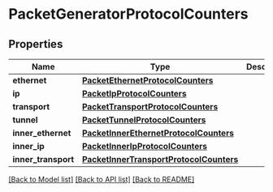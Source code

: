 # PacketGeneratorProtocolCounters

## Properties
Name | Type | Description | Notes
------------ | ------------- | ------------- | -------------
**ethernet** | [**PacketEthernetProtocolCounters**](PacketEthernetProtocolCounters.md) |  | [optional] 
**ip** | [**PacketIpProtocolCounters**](PacketIpProtocolCounters.md) |  | [optional] 
**transport** | [**PacketTransportProtocolCounters**](PacketTransportProtocolCounters.md) |  | [optional] 
**tunnel** | [**PacketTunnelProtocolCounters**](PacketTunnelProtocolCounters.md) |  | [optional] 
**inner_ethernet** | [**PacketInnerEthernetProtocolCounters**](PacketInnerEthernetProtocolCounters.md) |  | [optional] 
**inner_ip** | [**PacketInnerIpProtocolCounters**](PacketInnerIpProtocolCounters.md) |  | [optional] 
**inner_transport** | [**PacketInnerTransportProtocolCounters**](PacketInnerTransportProtocolCounters.md) |  | [optional] 

[[Back to Model list]](../README.md#documentation-for-models) [[Back to API list]](../README.md#documentation-for-api-endpoints) [[Back to README]](../README.md)


